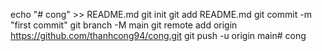echo "# cong" >> README.md
git init
git add README.md
git commit -m "first commit"
git branch -M main
git remote add origin https://github.com/thanhcong94/cong.git
git push -u origin main# cong
